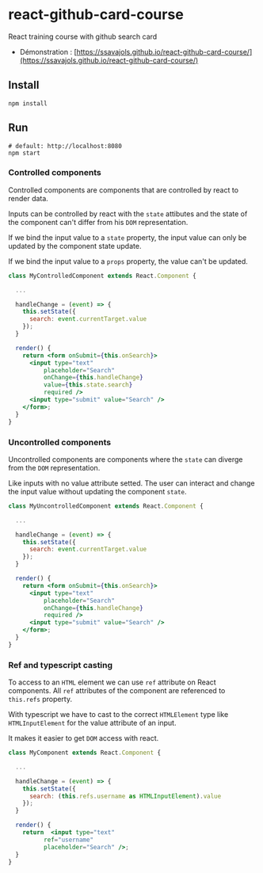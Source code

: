 # react-github-card-course

React training course with github search card

- Démonstration : [https://ssavajols.github.io/react-github-card-course/](https://ssavajols.github.io/react-github-card-course/)

## Install

```shell
npm install
```

## Run

```shell
# default: http://localhost:8080
npm start
```

### Controlled components

Controlled components are components that are controlled by react to render data.

Inputs can be controlled by react with the `state` attibutes and the state of the component can't differ from his `DOM` representation.

If we bind the input value to a `state` property, the input value can only be updated by the component state update.

If we bind the input value to a `props` property, the value can't be updated.

```jsx
class MyControlledComponent extends React.Component {

  ...

  handleChange = (event) => {
    this.setState({
      search: event.currentTarget.value
    });
  }

  render() {
    return <form onSubmit={this.onSearch}>
      <input type="text"
          placeholder="Search"
          onChange={this.handleChange}
          value={this.state.search}
          required />
      <input type="submit" value="Search" />
    </form>;
  }
}
```

### Uncontrolled components

Uncontrolled components are components where the `state` can diverge from the `DOM` representation.

Like inputs with no value attribute setted. The user can interact and change the input value without updating the component `state`.

```jsx
class MyUncontrolledComponent extends React.Component {

  ...

  handleChange = (event) => {
    this.setState({
      search: event.currentTarget.value
    });
  }

  render() {
    return <form onSubmit={this.onSearch}>
      <input type="text"
          placeholder="Search"
          onChange={this.handleChange}
          required />
      <input type="submit" value="Search" />
    </form>;
  }
}
```

### Ref and typescript casting

To access to an `HTML` element we can use `ref` attribute on React components. All `ref` attributes of the component are referenced to `this.refs` property.

With typescript we have to cast to the correct `HTMLElement` type like `HTMLInputElement` for the value attribute of an input.

It makes it easier to get `DOM` access with react.
```jsx
class MyComponent extends React.Component {

  ...

  handleChange = (event) => {
    this.setState({
      search: (this.refs.username as HTMLInputElement).value
    });
  }

  render() {
    return  <input type="text"
          ref="username"
          placeholder="Search" />;
  }
}
```
